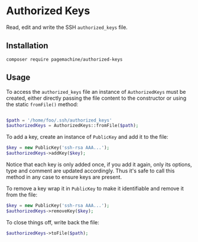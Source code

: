 # Authorized Keys

Read, edit and write the SSH `authorized_keys` file.

## Installation

    composer require pagemachine/authorized-keys

## Usage

To access the `authorized_keys` file an instance of `AuthorizedKeys` must be created, either directly passing the file content to the constructor or using the static `fromFile()` method:

```php

$path = '/home/foo/.ssh/authorized_keys'
$authorizedKeys = AuthorizedKeys::fromFile($path);
```

To add a key, create an instance of `PublicKey` and add it to the file:

```php
$key = new PublicKey('ssh-rsa AAA...');
$authorizedKeys->addKey($key);
```

Notice that each key is only added once, if you add it again, only its options, type and comment are updated accordingly. Thus it's safe to call this method in any case to ensure keys are present.

To remove a key wrap it in `PublicKey` to make it identifiable and remove it from the file:

```php
$key = new PublicKey('ssh-rsa AAA...');
$authorizedKeys->removeKey($key);
```

To close things off, write back the file:

```php
$authorizedKeys->toFile($path);
```
